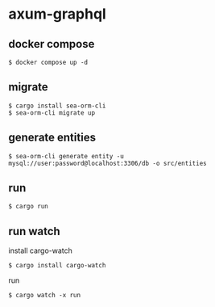 # axum-graphql

## docker compose

```
$ docker compose up -d
```

## migrate

```
$ cargo install sea-orm-cli
$ sea-orm-cli migrate up
```

## generate entities

```
$ sea-orm-cli generate entity -u mysql://user:password@localhost:3306/db -o src/entities
```

## run

```
$ cargo run
```

## run watch

install cargo-watch

```
$ cargo install cargo-watch
```

run

```
$ cargo watch -x run
```
